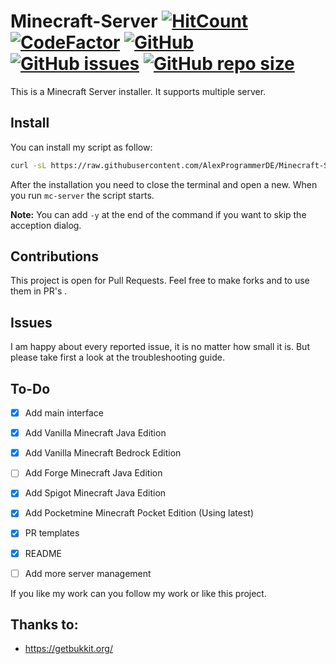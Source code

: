 # Minecraft-Server [![HitCount](http://hits.dwyl.io/AlexProgrammerDE/Minecraft-Server.svg)](http://hits.dwyl.io/AlexProgrammerDE/Minecraft-Server) [![CodeFactor](https://www.codefactor.io/repository/github/alexprogrammerde/minecraft-server/badge)](https://www.codefactor.io/repository/github/alexprogrammerde/minecraft-server) [![GitHub](https://img.shields.io/github/license/AlexProgrammerDE/Minecraft-Server)](https://github.com/AlexProgrammerDE/Minecraft-Server/blob/master/LICENSE) [![GitHub issues](https://img.shields.io/github/issues-raw/AlexProgrammerDE/Minecraft-Server)](https://github.com/AlexProgrammerDE/Minecraft-Server/issues) [![GitHub repo size](https://img.shields.io/github/repo-size/AlexProgrammerDE/Minecraft-Server)](https://github.com/AlexProgrammerDE/Minecraft-Server)

This is a Minecraft Server installer. It supports multiple server.

## Install

You can install my script as follow:

```bash
curl -sL https://raw.githubusercontent.com/AlexProgrammerDE/Minecraft-Server/master/install.sh | bash -s -
```

After the installation you need to close the terminal and open a new.
When you run `mc-server` the script starts.

**Note:** You can add `-y` at the end of the command if you want to skip the acception dialog.

## Contributions

This project is open for Pull Requests.
Feel free to make forks and to use them in PR's .

## Issues

I am happy about every reported issue, it is no matter how small it is. But please take first a look at the troubleshooting guide.

## To-Do

- [x] Add main interface

- [x] Add Vanilla Minecraft Java Edition
- [x] Add Vanilla Minecraft Bedrock Edition
- [ ] Add Forge Minecraft Java Edition
- [x] Add Spigot Minecraft Java Edition
- [x] Add Pocketmine Minecraft Pocket Edition (Using latest)

- [x] PR templates
- [x] README
- [ ] Add more server management

If you like my work can you follow my work or like this project.

## Thanks to:

- https://getbukkit.org/
